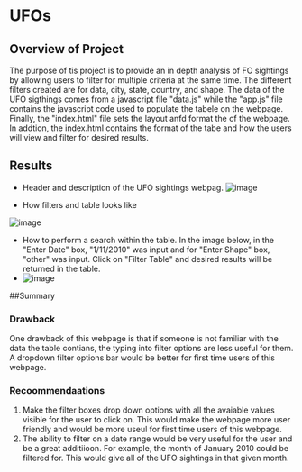 # UFOs

## Overview of Project
The purpose of tis project is to provide an in depth analysis of FO sightings by allowing users to filter for multiple criteria at the same time. The different filters created are for data, city, state, country, and shape. The data of the UFO sigthings comes from a javascript file "data.js" while the  "app.js" file contains the javascript code used to populate the tabele on the webpage. Finally, the "index.html" file sets the layout anfd format the of the webpage. In addtion, the index.html contains the format of the tabe and how the users will view and filter for desired results.

## Results 
* Header and description of the UFO sightings webpag.
![image](https://user-images.githubusercontent.com/96553992/160292472-f80d3665-c8f5-44b3-a1c4-043f745bc340.png)

* How filters and table looks like 

![image](https://user-images.githubusercontent.com/96553992/160299012-c9880369-8d1f-4ec5-856c-d9e4c5165dda.png)

* How to perform a search within the table. 
In the image below, in the "Enter Date" box, "1/11/2010" was input and for "Enter Shape" box, "other" was input. Click on "Filter Table" and desired results will be returned in the table.
* ![image](https://user-images.githubusercontent.com/96553992/160299076-085aad5b-4b1a-4eb6-99f9-0b6c1c3f4a0b.png)


##Summary

### Drawback
One drawback of this webpage is that if someone is not familiar with the data the table contians, the typing into filter options are less useful for them. A dropdown filter options bar would be better for first time users of this webpage.

### Recoommendaations

1. Make the filter boxes drop down options with all the avaiable values visible for the user to click on. This would make the webpage more user friendly and would be more useul for first time users of this webpage.
2. The ability to filter on a date range would be very useful for the user and be a great additiioon. For example, the month of January 2010 could be filtered for. This would give all of the UFO sightings in that given month.
